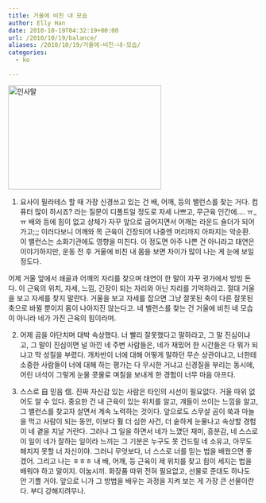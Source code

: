 ```yaml
---
title: 거울에 비친 내 모습
author: Elly Han
date: 2010-10-19T04:32:19+00:00
url: /2010/10/19/balance/
aliases: /2010/10/19/거울에-비친-내-모습/
categories:
  - ko

---
```

<IMG style="float:none;margin-left:auto;margin-right:auto;" alt="인사말" src="http://cfile3.uf.tistory.com/T450x450/1219F8204C085879564BF1" width="308" height="210" />

  


1. 요사이 필라테스 할 때 가장 신경쓰고 있는 건 배, 어깨, 등의 밸런스를 찾는 거다. 컴퓨터 많이 하시죠? 라는 질문이 디폴트일 정도로 자세 나쁘고, 무근육 인간에…. ㅠ_ㅠ 배와 등에 힘이 없고 상체가 자꾸 앞으로 굽어지면서 어깨는 라운드 숄더가 되어가고;;; 이러다보니 어깨와 목 근육이 긴장되어 나중엔 머리까지 아파지는 악순환. 이 밸런스는 소화기관에도 영향을 미친다. 이 정도면 아주 나쁜 건 아니라고 태연은 이야기하지만, 운동 전 후 거울에 비친 내 몸을 보면 차이가 많이 나는 게 눈에 보일 정도다.

  


어제 거울 앞에서 쇄골과 어깨의 자리를 찾으며 태연이 한 말이 자꾸 귓가에서 빙빙 돈다. 이 근육의 위치, 자세, 느낌, 긴장이 되는 자리와 아닌 자리를 기억하라고. 절대 거울을 보고 자세를 찾지 말란다. 거울을 보고 자세를 잡으면 그냥 잘못된 축이 다른 잘못된 축으로 바뀔 뿐이지 몸이 나아지진 않는다고. 네 밸런스를 찾는 건 거울에 비친 네 모습이 아니라 네가 가진 근육의 힘이라며.

  
  


2. 어제 곰을 야단치며 대박 속상했다. 너 빨리 잘못했다고 말하라고, 그 말 진심이냐고, 그 말이 진심이면 널 아낀 네 주변 사람들은, 네가 재밌어 한 시간들은 다 뭐가 되냐고 막 성질을 부렸다. 개차반이 너에 대해 어떻게 말하던 무슨 상관이냐고, 너한테 소중한 사람들이 너에 대해 하는 평가는 다 무시한 거냐고 신경질을 부리는 동시에, 어린 녀석이 그렇게 눈물 콧물로 며칠을 보내게 한 경험이 너무 마음 아프다.

  
  


3. 스스로 自 믿음 信. 진짜 자신감 있는 사람은 타인의 시선이 필요없다. 거울 따위 없어도 알 수 있다. 중요한 건 내 근육이 있는 위치를 알고, 걔들이 쓰이는 느낌을 알고, 그 밸런스를 찾고자 살면서 계속 노력하는 것이다. 앞으로도 스무살 곰이 쑥과 마늘을 먹고 사람이 되는 동안, 이보다 훨 더 심한 사건, 더 숱하게 눈물나고 속상할 경험이 네 곁을 지날 거란다. 그러나 그 일을 하면서 네가 느꼈던 재미, 흥분감, 네 스스로 이 일이 네가 잘하는 일이라 느끼는 그 기분은 누구도 못 건드릴 네 소유고, 아무도 해치지 못할 너 자신이야. 그러니 무엇보다, 너 스스로 너를 믿는 법을 배웠으면 좋겠어. 그리고 나는 ㅎㅎㅎ 내 배, 어깨, 등 근육이 제 위치를 찾고 힘이 세지는 법을 배워야 하고 말이지. 이눔시끼. 화장품 따위 전혀 필요없고, 선물로 준대도 하나도 안 기쁠 거야. 앞으로 니가 그 방법을 배우는 과정을 지켜 보는 게 가장 큰 선물이란다. 부디 강해지려무나.